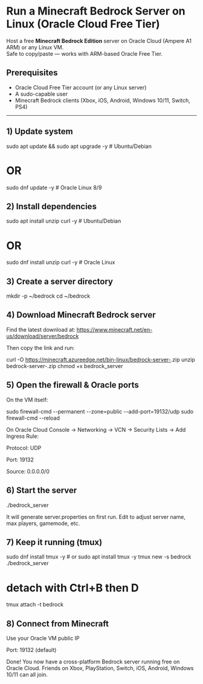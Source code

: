 <!-- level: Beginner -->
<!-- tags: minecraft, server, oracle, bedrock -->

# Run a Minecraft Bedrock Server on Linux (Oracle Cloud Free Tier)

Host a free **Minecraft Bedrock Edition** server on Oracle Cloud (Ampere A1 ARM) or any Linux VM.  
Safe to copy/paste — works with ARM-based Oracle Free Tier.

## Prerequisites
- Oracle Cloud Free Tier account (or any Linux server)
- A sudo-capable user
- Minecraft Bedrock clients (Xbox, iOS, Android, Windows 10/11, Switch, PS4)

---

## 1) Update system

sudo apt update && sudo apt upgrade -y   # Ubuntu/Debian
# OR
sudo dnf update -y                       # Oracle Linux 8/9

## 2) Install dependencies

sudo apt install unzip curl -y           # Ubuntu/Debian
# OR
sudo dnf install unzip curl -y           # Oracle Linux

## 3) Create a server directory

mkdir -p ~/bedrock
cd ~/bedrock

## 4) Download Minecraft Bedrock server

Find the latest download at:
https://www.minecraft.net/en-us/download/server/bedrock

Then copy the link and run:

curl -O https://minecraft.azureedge.net/bin-linux/bedrock-server-<VERSION>.zip
unzip bedrock-server-<VERSION>.zip
chmod +x bedrock_server

## 5) Open the firewall & Oracle ports

On the VM itself:

sudo firewall-cmd --permanent --zone=public --add-port=19132/udp
sudo firewall-cmd --reload

On Oracle Cloud Console → Networking → VCN → Security Lists → Add Ingress Rule:

Protocol: UDP

Port: 19132

Source: 0.0.0.0/0

## 6) Start the server

./bedrock_server

It will generate server.properties on first run.
Edit to adjust server name, max players, gamemode, etc.

## 7) Keep it running (tmux)

sudo dnf install tmux -y   # or sudo apt install tmux -y
tmux new -s bedrock
./bedrock_server
# detach with Ctrl+B then D
tmux attach -t bedrock

## 8) Connect from Minecraft

Use your Oracle VM public IP

Port: 19132 (default)

Done! You now have a cross-platform Bedrock server running free on Oracle Cloud.
Friends on Xbox, PlayStation, Switch, iOS, Android, Windows 10/11 can all join.
